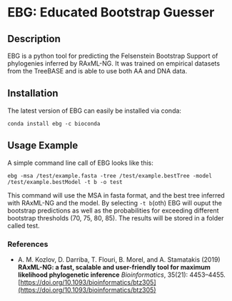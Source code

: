 # EBG: Educated Bootstrap Guesser

## Description

EBG is a python tool for predicting the Felsenstein Bootstrap Support of phylogenies inferred by RAxML-NG.
It was trained on empirical datasets from the TreeBASE and is able to use both AA and DNA data.


## Installation
The latest version of EBG can easily be installed via conda:
```
conda install ebg -c bioconda
```

## Usage Example
A simple command line call of EBG looks like this:
```
ebg -msa /test/example.fasta -tree /test/example.bestTree -model /test/example.bestModel -t b -o test 
```
This command will use the MSA in fasta format, and the best tree inferred with RAxML-NG and the model.
By selecting ```-t b```(oth) EBG will ouput the bootstrap predictions as well as the probabilities for exceeding different bootstrap thresholds (70, 75, 80, 85). 
The results will be stored in a folder called test.
### References
* A. M. Kozlov, D. Darriba, T. Flouri, B. Morel, and A. Stamatakis (2019) 
**RAxML-NG: a fast, scalable and user-friendly tool for maximum likelihood phylogenetic inference** 
*Bioinformatics*, 35(21): 4453–4455. 
[https://doi.org/10.1093/bioinformatics/btz305](https://doi.org/10.1093/bioinformatics/btz305)
